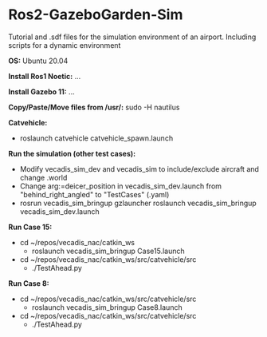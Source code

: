 # Ros2-GazeboGarden-Sim
Tutorial and .sdf files for the simulation environment of an airport. Including scripts for a dynamic environment

**OS:**
Ubuntu 20.04

**Install Ros1 Noetic:**
...

**Install Gazebo 11:**
...

**Copy/Paste/Move files from /usr/:**
sudo -H nautilus

**Catvehicle:**
- roslaunch catvehicle catvehicle_spawn.launch

**Run the simulation (other test cases):**
- Modify vecadis_sim_dev and vecadis_sim to include/exclude aircraft and change .world
- Change arg:=deicer_position in vecadis_sim_dev.launch from "behind_right_angled" to "TestCases" (.yaml)
- rosrun vecadis_sim_bringup gzlauncher roslaunch vecadis_sim_bringup vecadis_sim_dev.launch



**Run Case 15:**
- cd ~/repos/vecadis_nac/catkin_ws
  - roslaunch vecadis_sim_bringup Case15.launch
- cd ~/repos/vecadis_nac/catkin_ws/src/catvehicle/src
  - ./TestAhead.py
 
**Run Case 8:**
- cd ~/repos/vecadis_nac/catkin_ws/src/catvehicle/src
  - roslaunch vecadis_sim_bringup Case8.launch
- cd ~/repos/vecadis_nac/catkin_ws/src/catvehicle/src
  - ./TestAhead.py






